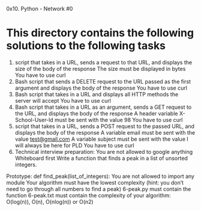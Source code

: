 0x10. Python - Network #0
# This directory contains the following solutions to the following tasks
1. script that takes in a URL, sends a request to that URL, and displays the size of the body of the response
The size must be displayed in bytes
You have to use curl
2. Bash script that sends a DELETE request to the URL passed as the first argument and displays the body of the response
You have to use curl
3. Bash script that takes in a URL and displays all HTTP methods the server will accept
You have to use curl
4. Bash script that takes in a URL as an argument, sends a GET request to the URL, and displays the body of the response
A header variable X-School-User-Id must be sent with the value 98
You have to use curl
5. script that takes in a URL, sends a POST request to the passed URL, and displays the body of the response
A variable email must be sent with the value test@gmail.com
A variable subject must be sent with the value I will always be here for PLD
You have to use curl
6. Technical interview preparation:
You are not allowed to google anything
Whiteboard first
Write a function that finds a peak in a list of unsorted integers.

Prototype: def find_peak(list_of_integers):
You are not allowed to import any module
Your algorithm must have the lowest complexity (hint: you don’t need to go through all numbers to find a peak)
6-peak.py must contain the function
6-peak.txt must contain the complexity of your algorithm: O(log(n)), O(n), O(nlog(n)) or O(n2)
